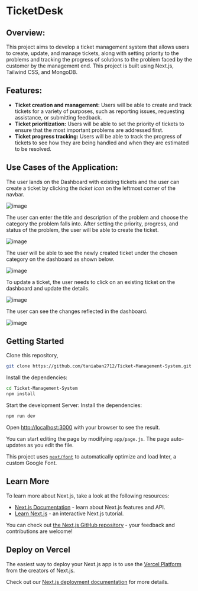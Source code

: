 # TicketDesk

## Overview:
This project aims to develop a ticket management system that allows users to create, update, and manage tickets, along with setting priority to the problems and tracking the progress of solutions to the problem faced by the customer by the management end. This project is built using Next.js, Tailwind CSS, and MongoDB.
## Features:
* **Ticket creation and management:** Users will be able to create and track tickets for a variety of purposes, such as reporting issues, requesting assistance, or submitting feedback.
* **Ticket prioritization:** Users will be able to set the priority of tickets to ensure that the most important problems are addressed first.
* **Ticket progress tracking:** Users will be able to track the progress of tickets to see how they are being handled and when they are estimated to be resolved.
## Use Cases of the Application:
The user lands on the Dashboard with existing tickets and the user can create a ticket by clicking the *ticket icon* on the leftmost corner of the navbar.

![image](https://github.com/taniaban2712/Ticket-Management-System/assets/110692684/75e59af5-4fe2-408a-8115-6c084b7f604e)

The user can enter the title and description of the problem and choose the category the problem falls into. After setting the priority, progress, and status of the problem, the user will be able to create the ticket.

![image](https://github.com/taniaban2712/Ticket-Management-System/assets/110692684/b6d686d3-2d55-4fde-8d5e-6322b04990ed)

The user will be able to see the newly created ticket under the chosen category on the dashboard as shown below.

![image](https://github.com/taniaban2712/Ticket-Management-System/assets/110692684/3d16ce65-5054-4e6a-95f6-6401c1811517)

To update a ticket, the user needs to click on an existing ticket on the dashboard and update the details.

![image](https://github.com/taniaban2712/Ticket-Management-System/assets/110692684/78015d27-3737-4a10-90c2-2dea1d2031a6)

The user can see the changes reflected in the dashboard.

![image](https://github.com/taniaban2712/Ticket-Management-System/assets/110692684/615d28ba-cacf-41c3-bc1e-1befc9052b72)

## Getting Started

Clone this repository,
```bash
git clone https://github.com/taniaban2712/Ticket-Management-System.git
```
Install the dependencies:
```bash
cd Ticket-Management-System
npm install
```
Start the development Server:
Install the dependencies:
```bash
npm run dev
```
Open [http://localhost:3000](http://localhost:3000) with your browser to see the result.

You can start editing the page by modifying `app/page.js`. The page auto-updates as you edit the file.

This project uses [`next/font`](https://nextjs.org/docs/basic-features/font-optimization) to automatically optimize and load Inter, a custom Google Font.

## Learn More

To learn more about Next.js, take a look at the following resources:

- [Next.js Documentation](https://nextjs.org/docs) - learn about Next.js features and API.
- [Learn Next.js](https://nextjs.org/learn) - an interactive Next.js tutorial.

You can check out [the Next.js GitHub repository](https://github.com/vercel/next.js/) - your feedback and contributions are welcome!

## Deploy on Vercel

The easiest way to deploy your Next.js app is to use the [Vercel Platform](https://vercel.com/new?utm_medium=default-template&filter=next.js&utm_source=create-next-app&utm_campaign=create-next-app-readme) from the creators of Next.js.

Check out our [Next.js deployment documentation](https://nextjs.org/docs/deployment) for more details.

